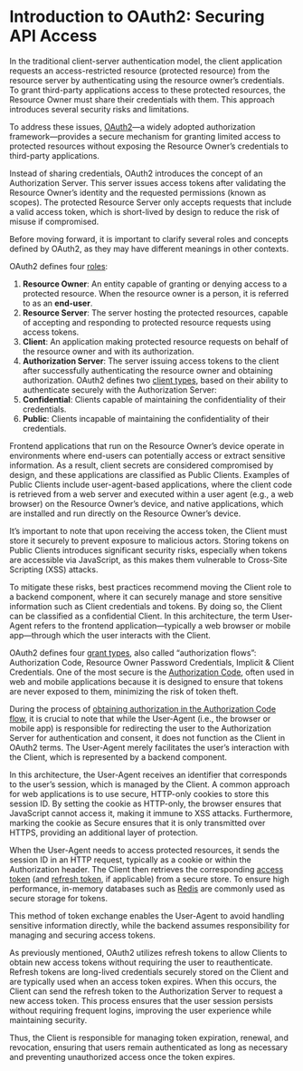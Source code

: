 # Introduction to OAuth2: Securing API Access

In the traditional client-server authentication model, the client application requests an access-restricted resource (protected resource) from the resource server by authenticating using the resource owner’s credentials. To grant third-party applications access to these protected resources, the Resource Owner must share their credentials with them. This approach introduces several security risks and limitations.

To address these issues, [OAuth2](https://www.rfc-editor.org/rfc/rfc6749)—a widely adopted authorization framework—provides a secure mechanism for granting limited access to protected resources without exposing the Resource Owner’s credentials to third-party applications.

Instead of sharing credentials, OAuth2 introduces the concept of an Authorization Server. This server issues access tokens after validating the Resource Owner’s identity and the requested permissions (known as scopes). The protected Resource Server only accepts requests that include a valid access token, which is short-lived by design to reduce the risk of misuse if compromised.

Before moving forward, it is important to clarify several roles and concepts defined by OAuth2, as they may have different meanings in other contexts.

OAuth2 defines four [roles](https://www.rfc-editor.org/rfc/rfc6749#section-1.1):
1. **Resource Owner**: An entity capable of granting or denying access to a protected resource. When the resource owner is a person, it is referred to as an **end-user**.
2. **Resource Server**: The server hosting the protected resources, capable of accepting and responding to protected resource requests using access tokens.
3. **Client**: An application making protected resource requests on behalf of the resource owner and with its authorization.
4. **Authorization Server**: The server issuing access tokens to the client after successfully authenticating the resource owner and obtaining authorization.
OAuth2 defines two [client types](https://www.rfc-editor.org/rfc/rfc6749#section-2.1), based on their ability to authenticate securely with the Authorization Server:
1. **Confidential**: Clients capable of maintaining the confidentiality of their credentials.
2. **Public**: Clients incapable of maintaining the confidentiality of their credentials.

Frontend applications that run on the Resource Owner’s device operate in environments where end-users can potentially access or extract sensitive information. As a result, client secrets are considered compromised by design, and these applications are classified as Public Clients. Examples of Public Clients include user-agent-based applications, where the client code is retrieved from a web server and executed within a user agent (e.g., a web browser) on the Resource Owner’s device, and native applications, which are installed and run directly on the Resource Owner’s device.

It’s important to note that upon receiving the access token, the Client must store it securely to prevent exposure to malicious actors. Storing tokens on Public Clients introduces significant security risks, especially when tokens are accessible via JavaScript, as this makes them vulnerable to Cross-Site Scripting (XSS) attacks.

To mitigate these risks, best practices recommend moving the Client role to a backend component, where it can securely manage and store sensitive information such as Client credentials and tokens. By doing so, the Client can be classified as a confidential Client. In this architecture, the term User-Agent refers to the frontend application—typically a web browser or mobile app—through which the user interacts with the Client.

OAuth2 defines four [grant types](https://www.rfc-editor.org/rfc/rfc6749#section-1.3), also called “authorization flows”: Authorization Code, Resource Owner Password Credentials, Implicit & Client Credentials. One of the most secure is the [Authorization Code](https://www.rfc-editor.org/rfc/rfc6749#section-1.3.1), often used in web and mobile applications because it is designed to ensure that tokens are never exposed to them, minimizing the risk of token theft.

During the process of [obtaining authorization in the Authorization Code flow](https://www.rfc-editor.org/rfc/rfc6749#section-4.1), it is crucial to note that while the User-Agent (i.e., the browser or mobile app) is responsible for redirecting the user to the Authorization Server for authentication and consent, it does not function as the Client in OAuth2 terms. The User-Agent merely facilitates the user’s interaction with the Client, which is represented by a backend component.

In this architecture, the User-Agent receives an identifier that corresponds to the user’s session, which is managed by the Client. A common approach for web applications is to use secure, HTTP-only cookies to store this session ID. By setting the cookie as HTTP-only, the browser ensures that JavaScript cannot access it, making it immune to XSS attacks. Furthermore, marking the cookie as Secure ensures that it is only transmitted over HTTPS, providing an additional layer of protection.

When the User-Agent needs to access protected resources, it sends the session ID in an HTTP request, typically as a cookie or within the Authorization header. The Client then retrieves the corresponding [access token](https://www.rfc-editor.org/rfc/rfc6749#section-1.4) (and [refresh token](https://www.rfc-editor.org/rfc/rfc6749#section-1.5), if applicable) from a secure store. To ensure high performance, in-memory databases such as [Redis](https://redis.io/) are commonly used as secure storage for tokens.

This method of token exchange enables the User-Agent to avoid handling sensitive information directly, while the backend assumes responsibility for managing and securing access tokens.

As previously mentioned, OAuth2 utilizes refresh tokens to allow Clients to obtain new access tokens without requiring the user to reauthenticate. Refresh tokens are long-lived credentials securely stored on the Client and are typically used when an access token expires. When this occurs, the Client can send the refresh token to the Authorization Server to request a new access token. This process ensures that the user session persists without requiring frequent logins, improving the user experience while maintaining security.

Thus, the Client is responsible for managing token expiration, renewal, and revocation, ensuring that users remain authenticated as long as necessary and preventing unauthorized access once the token expires.
